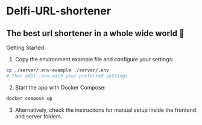 # Delfi-URL-shortener

## The best url shortener in a whole wide world 🚀

Getting Started
1. Copy the environment example file and configure your settings:
```bash
cp ./server/.env-example ./server/.env
# Then edit .env with your preferred settings
```
2. Start the app with Docker Compose:
```bash
docker compose up
```
3. Alternatively, check the instructions for manual setup inside the frontend and server folders.
